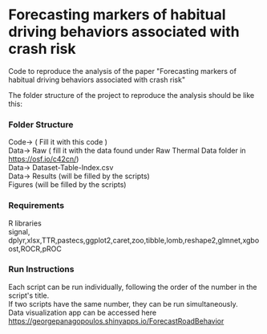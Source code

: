 # Forecasting markers of habitual driving behaviors associated with crash risk

Code to reproduce the analysis of the paper "Forecasting markers of habitual driving behaviors associated with crash risk"  <br />

The folder structure of the project to reproduce the analysis should be like this:  <br />

### Folder Structure

Code-> ( Fill it with this code ) <br />
Data-> Raw ( fill it with the data found under Raw Thermal Data folder in https://osf.io/c42cn/) <br />
Data-> Dataset-Table-Index.csv<br />
Data-> Results (will be filled by the scripts)<br />
Figures (will be filled by the scripts)

### Requirements
R libraries <br>
signal, dplyr,xlsx,TTR,pastecs,ggplot2,caret,zoo,tibble,lomb,reshape2,glmnet,xgboost,ROCR,pROC


### Run Instructions
Each script can be run individually, following the order of the number in the script's title.  <br>
If two scripts have the same number, they can be run simultaneously.  <br>
Data visualization app can be accessed here https://georgepanagopoulos.shinyapps.io/ForecastRoadBehavior
